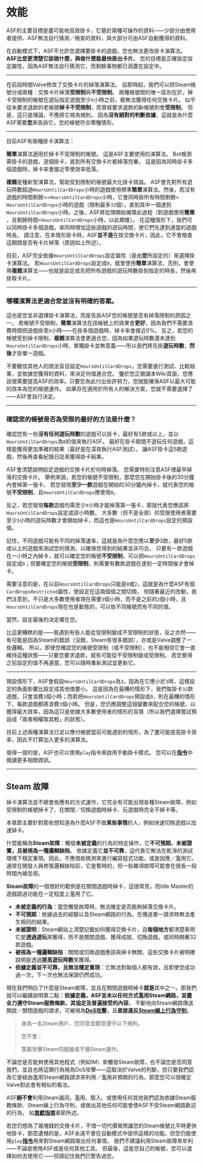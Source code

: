 # 效能

ASF的主要目標是盡可能地高效掛卡，它基於兩種可操作的資料⸺少部分由使用者提供、ASF無法自行猜測／檢查的資料，與大部分可由ASF自動獲得的資料。

在自動模式下，ASF不允許您選擇要掛卡的遊戲，您也無法更改掛卡演算法。 **ASF比您更清楚它該做什麼，與做什麼能最快掛出卡片**&#8203;。 您的目標是正確設定設定屬性，因為ASF無法自行猜測它，而剩餘事物都已涵蓋在設定中。

---

在前段時間Valve修改了交換卡片的掉落演算法。 自那時起，我們可以把Steam帳號分成兩種：交換卡片掉落&#8203;**受限制**&#8203;與&#8203;**不受限制**&#8203;。 兩種帳號間的唯一區別在於，掉卡受限制的帳號在遊玩指定遊戲至少&#8203;`X`&#8203;小時之前，都無法獲得任何交換卡片。 似乎從未要求退款的老帳號&#8203;**掉卡不受限制**&#8203;，而曾經要求退款的新帳號則會&#8203;**受限制**&#8203;。 但是，這只是理論，不應將它視為規則。 因為&#8203;**沒有絕對的判斷依據**&#8203;，這就是為什麼ASF需要&#8203;**您**&#8203;來告訴它，您的帳號符合哪種情形。

---

目前ASF有兩種掛卡演算法：

**簡單**&#8203;演算法適用於掉卡不受限制的帳號。 這是ASF主要使用的演算法。 Bot檢測需掛卡的遊戲，逐個掛卡，直到所有交換卡片都掉落完畢。 這是因為同時掛卡多個遊戲時，掉卡率會接近零使效率低落。

**複雜**&#8203;是種新型演算法，幫助受到限制的帳號最大化掛卡效益。 ASF會先對所有遊玩時數超過&#8203;`HoursUntilCardDrops`&#8203;小時的遊戲使用標準&#8203;**簡單**&#8203;演算法。然後，若沒有遊戲的時間剩餘>= &#8203;`HoursUntilCardDrops`&#8203;小時，它會同時掛所有時間剩餘< &#8203;`HoursUntilCardDrops`&#8203;小時的遊戲（限制最多&#8203;`32`&#8203;個），直到其中一個達到&#8203;`HoursUntilCardDrops`&#8203;小時。之後，ASF將從頭開始循環此過程（對遊戲使用&#8203;**簡單**&#8203;，且剩餘時間< &#8203;`HoursUntilCardDrops`&#8203;小時，以此類推）。 在這種情形下，我們可以同時掛卡多個遊戲，來同時增加這些遊戲的遊玩時間，使它們先達到適當的遊戲時長。 請注意，在本情形掛卡時，ASF&#8203;**並不是**&#8203;在掛交換卡片，因此，它不會檢查這期間是否有卡片掉落（原因如上所述）。

目前，ASF完全依據&#8203;`HoursUntilCardDrops`&#8203;設定屬性（是由&#8203;**您**&#8203;所設定的）來選擇掛卡演算法。 若&#8203;`HoursUntilCardDrops`&#8203;設定成&#8203;`0`&#8203;，就會使用&#8203;**簡單**&#8203;演算法，否則，會使用&#8203;**複雜**&#8203;演算法⸺也就是設定成先把所有遊戲的遊玩時數掛到指定的時長，然後再掛取卡片。

---

### **哪種演算法更適合您並沒有明確的答案**&#8203;。

這也是您並非選擇掛卡演算法，而是告訴ASF您的帳號是否有掉落限制的原因之一。 若帳號不受限制，&#8203;**簡單**&#8203;演算法在該帳號上的效果會&#8203;**更好**&#8203;，因為我們不需要浪費時間把遊戲掛至&#8203;`X`&#8203;小時⸺在掛多個遊戲時，掉卡率會接近0%。 反之，若您的帳號受到掉卡限制，&#8203;**複雜**&#8203;演算法會更適合您，因為如果遊玩時數還未達到&#8203;`HoursUntilCardDrops`&#8203;小時，單獨掛卡並無意義⸺所以我們將先掛&#8203;**遊玩時數**&#8203;，&#8203;**然後**&#8203;才掛單一遊戲。

不要聽信其他人的說法盲目設定&#8203;`HoursUntilCardDrops`&#8203;，您需要進行測試、比較結果，並依據您獲得的資料，來決定何值適合您。 鑒於您正閱讀本Wiki頁面，您應該很需要提高ASF的效率。只要您為此付出些許努力，您就能確保ASF以最大可能的效率為您的帳號運作。 如果存在適用於所有人的解決方案，您就不需要選擇了⸺ASF會自行決定。

---

### 確認您的帳號是否為受限的最好的方法是什麼？

確認您有一些&#8203;**沒有任何遊玩時數**&#8203;的遊戲可以掛卡，最好有5款或以上，並以&#8203;`HoursUntilCardDrops`&#8203;為&#8203;`0`&#8203;的值來執行ASF。 最好在掛卡期間不遊玩任何遊戲，這樣能獲得更加準確的結果（最好是在深夜執行ASF測試）。 讓ASF掛卡這5款遊戲，然後再查看紀錄日誌來獲得掛卡結果。

ASF會清楚說明給定遊戲的交換卡片於何時掉落。 您需要特別注意ASF裡最早掉落的交換卡片。 舉例來說，若您的帳號不受限制，那麼您在開始掛卡後的30分鐘內會掉第一張卡。 若您發現&#8203;**至少一款**&#8203;遊戲在開始的30分鐘內掉卡，就代表您的帳號&#8203;**不受限制**&#8203;，且&#8203;`HoursUntilCardDrops`&#8203;應使用&#8203;`0`&#8203;。

反之，若您發現&#8203;**每款**&#8203;遊戲均需至少&#8203;`X`&#8203;小時才能掉落第一張卡，那就代表您應該將&#8203;`HoursUntilCardDrops`&#8203;設定成該小時數。 大多數（但不是全部）的受限使用者需要至少&#8203;`3`&#8203;小時的遊玩時數才會開始掉卡，而這也是&#8203;`HoursUntilCardDrops`&#8203;設定的預設值。

記住，不同遊戲可能有不同的掉落速率，這就是為什麼您應以&#8203;**至少**&#8203;3款，最好5款或以上的遊戲來測試您的猜測，以確保您得到的結果並非巧合。 只要有一款遊戲在一小時之內掉卡，就可以確定您的帳號&#8203;**不受限制**&#8203;，可以把&#8203;`HoursUntilCardDrops`&#8203;設定成&#8203;`0`&#8203;；但要確定您的帳號&#8203;**受限制**&#8203;，則需要有數款遊戲在達到一定時間後才會掉卡。

需要注意的是，在以前&#8203;`HoursUntilCardDrops`&#8203;只能是&#8203;`0`&#8203;或&#8203;`2`&#8203;，這就是為什麼ASF有個&#8203;`CardDropsRestricted`&#8203;屬性，使設定在這兩個值之間切換。 但隨著最近的改動，我們注意到，不只是大多數使用者現在需要&#8203;`3`&#8203;個小時，而不是之前的&#8203;`2`&#8203;個小時，且&#8203;`HoursUntilCardDrops`&#8203;現在也是動態的，可以依不同帳號而有不同的值。

當然，設定最後的決定權在您。

比這更糟糕的是⸺我遇到有些人能從受限制變成不受限制的狀態，反之亦然⸺有可能是因為Steam的錯誤（沒錯，Steam有很多錯誤），亦或是Valve調整了一些邏輯。 所以，即使您確認您的帳號受限制（或不受限制），也不能相信它會一直維持這種狀態⸺只要您要求退款，就有可能從不受限制變成受限制。 若您覺得之前設定的值不再適當，您可以隨時重新測試並更新它。

---

預設情形下，ASF會假設&#8203;`HoursUntilCardDrops`&#8203;為`3`&#8203;，因為在它應小於&#8203;`3`&#8203;時，這樣設定的負面影響比設定成其他值要小。 這是因為在最糟的情形下，我們每掛卡&#8203;`32`&#8203;款遊戲，只會浪費&#8203;`3`&#8203;個小時；而若把&#8203;`HoursUntilCardDrops`&#8203;預設成&#8203;`0`&#8203;，則在最糟的情形下，每款遊戲都將浪費&#8203;`3`&#8203;個小時。 但是，您仍應調整這個變數來配合您的帳號，以獲得最大效率，因為這只是依據大多數使用者的情形的盲猜（所以我們選擇嘗試預設成「兩害相權取其輕」的狀態）。

目前上述兩種演算法已足以應付帳號當前可能遇到的情形，為了盡可能提高掛卡效率，因此不打算加入更多的演算法。

值得一提的是，ASF也可以使用&#8203;`play`&#8203;指令來啟用手動掛卡模式。 您可以在&#8203;**[指令](https://github.com/JustArchiNET/ArchiSteamFarm/wiki/Commands-zh-TW)**&#8203;中閱讀更多相關資訊。

---

## Steam 故障

掉卡演算法並不總會依應有的方式運作，它完全有可能出現各種Steam故障，例如受限制的帳號掉卡了、在關閉／切換遊戲時掉卡、玩遊戲時完全不掉卡等。

本章節主要針對那些想知道為什麼ASF不做&#8203;**某些事情**&#8203;的人，例如快速切換遊戲以加速掉卡。

什麼能稱為&#8203;**Steam故障**&#8203;：觸發&#8203;**未被定義**&#8203;的行為的特定操作，它&#8203;**不可預期、未被證實，且被視為一種邏輯缺陷**&#8203;。 依據定義它&#8203;**並不可靠**&#8203;，這代表它無法在乾淨的測試環境下穩定重現。因此，不應借助猜測來進行編寫程式功能，或是因應／濫用它。 通常在開發人員修復邏輯缺陷前，它是暫時的，但一些雜項故障可能會在很長一段時間內被忽視。

**Steam故障**&#8203;的一個很好的範例是在關閉遊戲時掉卡，這很常見，而Idle Master的遊戲跳過功能在一定程度上濫用了它。

- **未被定義的行為**&#8203;：當您觸發故障時，無法確定是否能夠掉落交換卡片。
- **不可預期**&#8203;：依據過去的經驗以及Steam網路的行為，在傳送單一請求時無法產生相同的結果。
- **未被證明**&#8203;：Steam網站上清楚記載如何獲得交換卡片，且&#8203;**每個地方**&#8203;都清楚表明它是&#8203;**透過遊玩**&#8203;來獲得，而不是關閉遊戲、獲得成就、切換遊戲，或同時開著32款遊戲。
- **被視為一種邏輯缺陷**&#8203;：關閉或切換遊戲應該與掉卡無關，這些交換卡片被明確說明是透過&#8203;**提高遊玩時數**&#8203;來獲得。
- **依據定義並不可靠，且無法穩定重現**&#8203;：它無法對每個人都有效，且即使您成功過一次，下一次也無法保證仍然成功。

現在我們明白了什麼是Steam故障，並且在關閉遊戲時掉卡&#8203;**就是**&#8203;其中之一。那我們就可以繼續說明第二點：&#8203;**依據定義，ASF並未以任何方式濫用Steam網路，並盡全力遵守Steam服務條款、其協定及普遍接受的內容**&#8203;。 不斷地向Steam網路傳送開啟／關閉遊戲的請求，可被視為&#8203;**[DoS攻擊](https://zh.wikipedia.org/zh-tw/阻斷服務攻擊)**&#8203;，且&#8203;**直接違反&#8203;[Steam線上行為守則](https://store.steampowered.com/online_conduct/?l=tchinese)**&#8203;。

> 身為一名Steam用戶，您同意並願意遵守以下規則。
> 
> 您不會：
> 
> 策劃攻擊Steam伺服器或干擾Steam運作。

不論您是否能夠使用其他程式（例如IM）來觸發Steam故障，也不論您是否同意我們，並且也將這類行為視為DoS攻擊⸺這取決於Valve的判斷，但只要我們認為它是經由濫用Steam網路請求來利用／濫用非預期的行為，那麼您可以很確定Valve對此會有相似的看法。

ASF&#8203;**絕不會**&#8203;利用Steam漏洞，濫用、駭入、或使用任何其他我們認為依據Steam服務條款、Steam線上行為守則，或做出其他任何可能會使ASF不受Steam網路歡迎的行為， 如&#8203;**[貢獻指南](https://github.com/JustArchiNET/ArchiSteamFarm/blob/main/.github/CONTRIBUTING.md)**&#8203;章節所述。

若您仍想為了幾塊錢的交換卡片，不惜一切代價冒險讓您的Steam帳號比平時更快地掛卡，那麼遺憾的是，ASF永遠不會在自動模式中提供這樣的功能。但您仍能使用&#8203;`play`&#8203;**[指令](https://github.com/JustArchiNET/ArchiSteamFarm/wiki/Commands-zh-TW)**&#8203;用來對Steam網路做出任何事情。 我們不建議利用Steam故障來牟利⸺不論是使用ASF或是任何其他工具。 但最後，這是您自己的帳號，您可以選擇如何去使用它⸺但請記住我們已警告過您。
